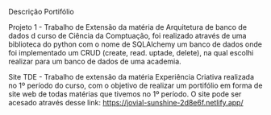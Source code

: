 Descrição Portifólio

Projeto 1 - Trabalho de Extensão da matéria de Arquitetura de banco de dados d curso de Ciência da Comptuação, foi realizado através de uma biblioteca do python com o
nome de SQLAlchemy um banco de dados onde foi implementado um CRUD (create, read. uptade, delete), na qual escolhi realizar para um banco de dados de uma academia.

Site TDE - Trabalho de extensão da matéria Experiência Criativa realizada no 1º período do curso, com o objetivo de realizar um portifólio em forma de site web de todas matérias que tivemos no 1º período.
O site pode ser acesado através desse link: https://jovial-sunshine-2d8e6f.netlify.app/
